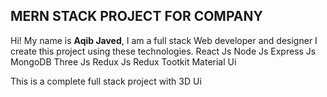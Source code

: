 ## MERN STACK PROJECT FOR COMPANY

Hi! My name is **Aqib Javed**, I am a full stack Web developer and designer I create this project using these technologies. React Js Node Js Express Js MongoDB Three Js Redux Js Redux Tootkit Material Ui

This is a complete full stack project with 3D Ui 
